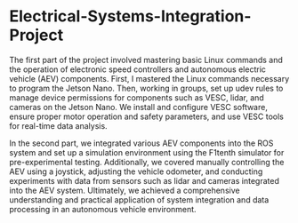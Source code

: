 # Electrical-Systems-Integration-Project
The first part of the project involved mastering basic Linux commands and the operation of electronic speed controllers and autonomous electric vehicle (AEV) components. First, I mastered the Linux commands necessary to program the Jetson Nano. Then, working in groups, set up udev rules to manage device permissions for components such as VESC, lidar, and cameras on the Jetson Nano. We install and configure VESC software, ensure proper motor operation and safety parameters, and use VESC tools for real-time data analysis.

In the second part, we integrated various AEV components into the ROS system and set up a simulation environment using the F1tenth simulator for pre-experimental testing. Additionally, we covered manually controlling the AEV using a joystick, adjusting the vehicle odometer, and conducting experiments with data from sensors such as lidar and cameras integrated into the AEV system. Ultimately, we achieved a comprehensive understanding and practical application of system integration and data processing in an autonomous vehicle environment.
